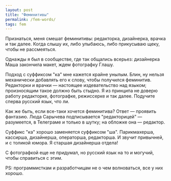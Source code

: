 ```yaml
---
layout: post
title: "Феминитивы"
permalink: /fem-words/
tags: fem
---
```


Признаться, меня смешат феминитивы: редакторка, дизайнерка, врачка и так
далее. Когда слышу их, либо улыбаюсь, либо прикусываю щеку, чтобы не
рассмеяться.

Однажды я был в сообществе, где так общались всерьез: дизайнерка Маша закончила
макет, ждем фотографку Глашу.

Подход с суффиксом "ка" мне кажется крайне унылым. Блин, ну нельзя механически
добавлять его к слову, чтобы получился феминитив. Редакторки и врачки —
настоящее издевательство над языком; произносящим такое должно быть стыдно. Я из
принципа не доверю работу редакторке, фотографке, режиссерке и так
далее. Подучите сперва русский язык, что ли.

Как же быть, если все-таки хочется феминитива? Ответ — проявить фантазию. Люда
Сарычева подписывается "редакторицей" — разумеется, в Телеграме и только в
шутку; на обложке она — редактор.

Суффикс "ка" хорошо заменяется суффиксом "ша". Парикмахерша, кассирша,
дизайнерша, операторша, редакторша. И звучит привычней, и с толикой юмора. Я
старшая дизайнерша отдела!

С фотографкой еще не придумал, но русский язык на то и могучий, чтобы справиться
с этим.

PS: программисткам и разработчицам не о чем волноваться, все у них хорошо.
